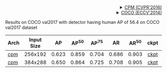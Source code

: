 <!-- [ALGORITHM] -->

<details>
<summary align="right"><a href="http://openaccess.thecvf.com/content_cvpr_2016/html/Wei_Convolutional_Pose_Machines_CVPR_2016_paper.html">CPM (CVPR'2016)</a></summary>

```bibtex
@inproceedings{wei2016convolutional,
  title={Convolutional pose machines},
  author={Wei, Shih-En and Ramakrishna, Varun and Kanade, Takeo and Sheikh, Yaser},
  booktitle={Proceedings of the IEEE conference on Computer Vision and Pattern Recognition},
  pages={4724--4732},
  year={2016}
}
```

</details>

<!-- [DATASET] -->

<details>
<summary align="right"><a href="https://link.springer.com/chapter/10.1007/978-3-319-10602-1_48">COCO (ECCV'2014)</a></summary>

```bibtex
@inproceedings{lin2014microsoft,
  title={Microsoft coco: Common objects in context},
  author={Lin, Tsung-Yi and Maire, Michael and Belongie, Serge and Hays, James and Perona, Pietro and Ramanan, Deva and Doll{\'a}r, Piotr and Zitnick, C Lawrence},
  booktitle={European conference on computer vision},
  pages={740--755},
  year={2014},
  organization={Springer}
}
```

</details>

Results on COCO val2017 with detector having human AP of 56.4 on COCO val2017 dataset

| Arch | Input Size | AP | AP<sup>50</sup> | AP<sup>75</sup> | AR | AR<sup>50</sup> | ckpt | log |
| :----------------- | :-----------: | :------: | :------: | :------: | :------: | :------: |:------: |:------: |
| [cpm](/configs/body/2d_kpt_sview_rgb_img/topdown_heatmap/coco/cpm_coco_256x192.py)  | 256x192 | 0.623 | 0.859 | 0.704 | 0.686 | 0.903 | [ckpt](https://download.openmmlab.com/mmpose/top_down/cpm/cpm_coco_256x192-aa4ba095_20200817.pth) | [log](https://download.openmmlab.com/mmpose/top_down/cpm/cpm_coco_256x192_20200817.log.json) |
| [cpm](/configs/body/2d_kpt_sview_rgb_img/topdown_heatmap/coco/cpm_coco_384x288.py)  | 384x288 | 0.650 | 0.864 | 0.725 | 0.708 | 0.905 | [ckpt](https://download.openmmlab.com/mmpose/top_down/cpm/cpm_coco_384x288-80feb4bc_20200821.pth) | [log](https://download.openmmlab.com/mmpose/top_down/cpm/cpm_coco_384x288_20200821.log.json) |

